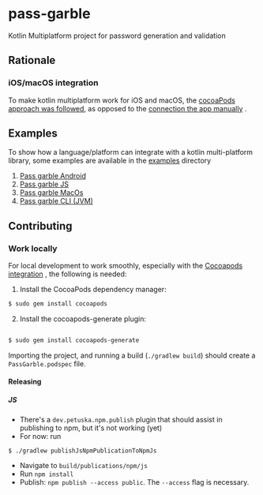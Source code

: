 # pass-garble

Kotlin Multiplatform project for password generation and validation

## Rationale

### iOS/macOS integration

To make kotlin multiplatform work for iOS and macOS,
the [cocoaPods approach was followed](https://kotlinlang.org/docs/native-cocoapods.html#update-podfile-for-xcode), as
opposed to
the [connection the app manually](https://kotlinlang.org/docs/multiplatform-mobile-integrate-in-existing-app.html#connect-the-framework-to-your-ios-project)
.

## Examples

To show how a language/platform can integrate with a kotlin multi-platform library, some examples are available in
the [examples](./examples) directory

1. [Pass garble Android](./examples/pass-garble-android/README.md)
2. [Pass garble JS](./examples/pass-garble-js/README.md)
3. [Pass garble MacOs](./examples/PassGarbleMac/README.md)
4. [Pass garble CLI (JVM)](./examples/pass-garble-cli/README.md)

## Contributing

### Work locally

For local development to work smoothly, especially with
the [Cocoapods integration](https://kotlinlang.org/docs/native-cocoapods.html#set-up-the-environment-to-work-with-cocoapods)
, the following is needed:

1. Install the CocoaPods dependency manager:

```bash
$ sudo gem install cocoapods
```

2. Install the cocoapods-generate plugin:

```bash

$ sudo gem install cocoapods-generate
```

Importing the project, and running a build (`./gradlew build`) should create a `PassGarble.podspec` file.

#### Releasing

##### JS

- There's a `dev.petuska.npm.publish` plugin that should assist in publishing to npm, but it's not working (yet)
- For now: run

```shell
$ ./gradlew publishJsNpmPublicationToNpmJs
```

- Navigate to `build/publications/npm/js`
- Run `npm install`
- Publish: `npm publish --access public`. The `--access` flag is necessary.
